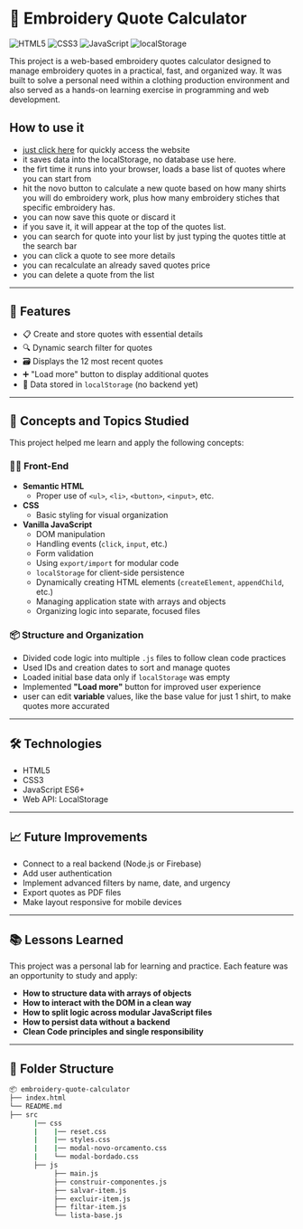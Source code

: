 # 🧵 Embroidery Quote Calculator
![HTML5](https://img.shields.io/badge/HTML5-%23E34F26.svg?style=flat&logo=html5&logoColor=white)
![CSS3](https://img.shields.io/badge/CSS3-%231572B6.svg?style=flat&logo=css3&logoColor=white)
![JavaScript](https://img.shields.io/badge/JavaScript-%23F7DF1E.svg?style=flat&logo=javascript&logoColor=black)
![localStorage](https://img.shields.io/badge/localStorage-used-blueviolet?style=flat)



This project is a web-based embroidery quotes calculator designed to manage embroidery quotes in a practical, fast, and organized way. It was built to solve a personal need within a clothing production environment and also served as a hands-on learning exercise in programming and web development.

## How to use it

- [just click here](https://leo-rodrigs-a.github.io/Calculadora-Bordado-Local/) for quickly access the website
- it saves data into the localStorage, no database use here.
- the firt time it runs into your browser, loads a base list of quotes where you can start from
- hit the novo button to calculate a new quote based on how many shirts you will do embroidery work, plus how many embroidery stiches that specific embroidery has.
- you can now save this quote or discard it
- if you save it, it will appear at the top of the quotes list.
- you can search for quote into your list by just typing the quotes tittle at the search bar
- you can click a quote to see more details
- you can recalculate an already saved quotes price
- you can delete a quote from the list
 
---

## 🚀 Features

- 📋 Create and store quotes with essential details
- 🔍 Dynamic search filter for quotes
- 🗃️ Displays the 12 most recent quotes
- ➕ "Load more" button to display additional quotes
- 💾 Data stored in `localStorage` (no backend yet)

---

## 🧠 Concepts and Topics Studied

This project helped me learn and apply the following concepts:

### 👨‍💻 Front-End

- **Semantic HTML**
  - Proper use of `<ul>`, `<li>`, `<button>`, `<input>`, etc.
- **CSS**
  - Basic styling for visual organization
- **Vanilla JavaScript**
  - DOM manipulation
  - Handling events (`click`, `input`, etc.)
  - Form validation
  - Using `export/import` for modular code
  - `localStorage` for client-side persistence
  - Dynamically creating HTML elements (`createElement`, `appendChild`, etc.)
  - Managing application state with arrays and objects
  - Organizing logic into separate, focused files

### 📦 Structure and Organization

- Divided code logic into multiple `.js` files to follow clean code practices
- Used IDs and creation dates to sort and manage quotes
- Loaded initial base data only if `localStorage` was empty
- Implemented **"Load more"** button for improved user experience
- user can edit **variable** values, like the base value for just 1 shirt, to make quotes more accurated

---

## 🛠️ Technologies

- HTML5  
- CSS3  
- JavaScript ES6+  
- Web API: LocalStorage  

---

## 📈 Future Improvements

- Connect to a real backend (Node.js or Firebase)
- Add user authentication
- Implement advanced filters by name, date, and urgency
- Export quotes as PDF files
- Make layout responsive for mobile devices

---

## 📚 Lessons Learned

This project was a personal lab for learning and practice. Each feature was an opportunity to study and apply:

- **How to structure data with arrays of objects**
- **How to interact with the DOM in a clean way**
- **How to split logic across modular JavaScript files**
- **How to persist data without a backend**
- **Clean Code principles and single responsibility**

---

## 📁 Folder Structure

```bash
📦 embroidery-quote-calculator
├── index.html
└── README.md
├── src
      |── css
      |    |── reset.css
      |    |── styles.css
      |    |── modal-novo-orcamento.css
      |    └── modal-bordado.css
      ├── js
           ├── main.js
           ├── construir-componentes.js
           ├── salvar-item.js
           ├── excluir-item.js
           ├── filtar-item.js
           └── lista-base.js
      
